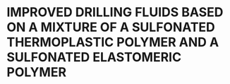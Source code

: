 # IMPROVED DRILLING FLUIDS BASED ON A MIXTURE OF A SULFONATED THERMOPLASTIC POLYMER AND A SULFONATED ELASTOMERIC POLYMER